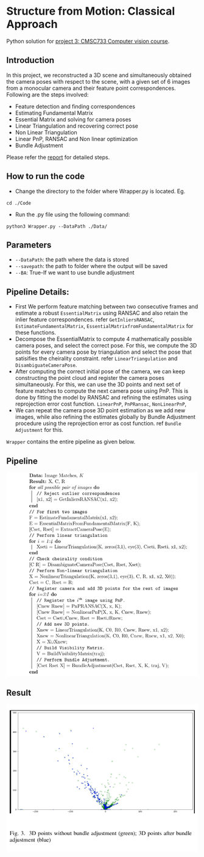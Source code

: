 # Structure from Motion: Classical Approach
Python solution for [project 3: CMSC733 Computer vision course](https://cmsc733.github.io/2019/proj/p3/).
## Introduction
In this project, we reconstructed a 3D scene and simultaneously obtained the camera poses with respect to the scene,
with a given set of 6 images from a monocular camera and
their feature point correspondences. Following are the steps involved:
* Feature detection and finding correspondences
* Estimating Fundamental Matrix
* Essential Matrix and solving for camera poses
* Linear Triangulation and recovering correct pose
* Non Linear Triangulation
* Linear PnP, RANSAC and Non linear optimization
* Bundle Adjustment

Please refer the [report](https://github.com/sakshikakde/SFM/blob/master/Report-compressed.pdf) for detailed steps.


## How to run the code
- Change the directory to the folder where Wrapper.py is located. Eg.     
```
cd ./Code 
```

- Run the .py file using the following command:    
```
python3 Wrapper.py --DataPath ./Data/
```

## Parameters
- `--DataPath`: the path where the data is stored
- `--savepath`: the path to folder where the output will be saved
- `--BA`: True-If we want to use bundle adjustment

## Pipeline Details:

- First We perform feature matching between two consecutive frames and estimate a robust `EssentialMatrix` using RANSAC and also retain the inlier feature correspondences. refer `GetInliersRANSAC`, `EstimateFundamentalMatrix`, `EssentialMatrixfromFundamentalMatrix` for these functions. 
- Decompose the EssentialMatrix to compute 4 mathematically possible camera poses, and select the correct pose. For this, we compute the 3D points for every camera pose by triangulation and select the pose that satisifies the cheirality constraint. refer `LinearTriangulation` and `DisambiguateCameraPose`. 
- After computing the correct initial pose of the camera, we can keep constructing the point cloud and register the camera poses simultaneously. For this, we can use the 3D points and next set of feature matches to compute the next camera pose using PnP. This is done by fitting the model by RANSAC and refining the estimates using reprojection error cost function. `LinearPnP`, `PnPRansac`, `NonLinearPnP`, 
- We can repeat the camera pose 3D point estimation as we add new images, while also refining the estimates globally by Bundle Adjustment procedure using the reprojection error as cost function. ref `Bundle Adjustment` for this.

`Wrapper` contains the entire pipeline as given below.

## Pipeline

![Pipeline](./images/pipeline.png)

## Result

![Result image](./images/result.png)

